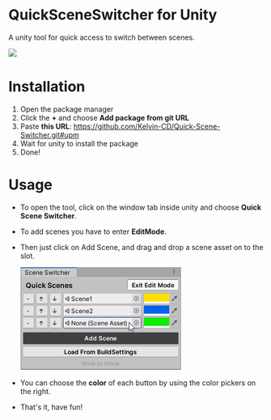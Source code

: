 # QuickSceneSwitcher for Unity
A unity tool for quick access to switch between scenes.

![](Demo.gif)

# Installation

  1. Open the package manager
  2. Click the **+** and choose **Add package from git URL**
  3. Paste **this URL**: https://github.com/Kelvin-CD/Quick-Scene-Switcher.git#upm
  4. Wait for unity to install the package
  5. Done!

# Usage

- To open the tool, click on the window tab inside unity and choose **Quick Scene Switcher**.
- To add scenes you have to enter **EditMode**.
- Then just click on Add Scene, and drag and drop a scene asset on to the slot.

  ![](AddScene.png)

- You can choose the **color** of each button by using the color pickers on the right.
- That's it, have fun!
